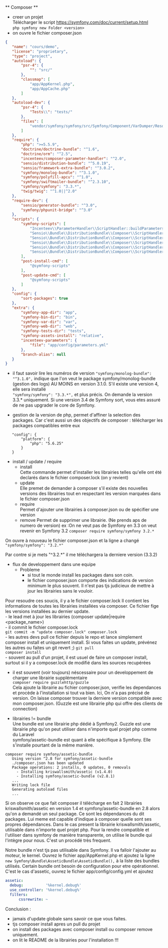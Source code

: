 ** Composer **
 - creer un projet  
 Télécharger le script https://symfony.com/doc/current/setup.html    
 `php symfony new Folder <version>`
 - on ouvre le fichier composer.json
 ```json
 {
    "name": "cours/demo",
    "license": "proprietary",
    "type": "project",
    "autoload": {
        "psr-4": {
            "": "src/"
        },
        "classmap": [
            "app/AppKernel.php",
            "app/AppCache.php"
        ]
    },
    "autoload-dev": {
        "psr-4": {
            "Tests\\": "tests/"
        },
        "files": [
            "vendor/symfony/symfony/src/Symfony/Component/VarDumper/Resources/functions/dump.php"
        ]
    },
    "require": {
        "php": ">=5.5.9",
        "doctrine/doctrine-bundle": "^1.6",
        "doctrine/orm": "^2.5",
        "incenteev/composer-parameter-handler": "^2.0",
        "sensio/distribution-bundle": "^5.0.19",
        "sensio/framework-extra-bundle": "^3.0.2",
        "symfony/monolog-bundle": "^3.1.0",
        "symfony/polyfill-apcu": "^1.0",
        "symfony/swiftmailer-bundle": "^2.3.10",
        "symfony/symfony": "3.3.*",
        "twig/twig": "^1.0||^2.0"
    },
    "require-dev": {
        "sensio/generator-bundle": "^3.0",
        "symfony/phpunit-bridge": "^3.0"
    },
    "scripts": {
        "symfony-scripts": [
            "Incenteev\\ParameterHandler\\ScriptHandler::buildParameters",
            "Sensio\\Bundle\\DistributionBundle\\Composer\\ScriptHandler::buildBootstrap",
            "Sensio\\Bundle\\DistributionBundle\\Composer\\ScriptHandler::clearCache",
            "Sensio\\Bundle\\DistributionBundle\\Composer\\ScriptHandler::installAssets",
            "Sensio\\Bundle\\DistributionBundle\\Composer\\ScriptHandler::installRequirementsFile",
            "Sensio\\Bundle\\DistributionBundle\\Composer\\ScriptHandler::prepareDeploymentTarget"
        ],
        "post-install-cmd": [
            "@symfony-scripts"
        ],
        "post-update-cmd": [
            "@symfony-scripts"
        ]
    },
    "config": {
        "sort-packages": true
    },
    "extra": {
        "symfony-app-dir": "app",
        "symfony-bin-dir": "bin",
        "symfony-var-dir": "var",
        "symfony-web-dir": "web",
        "symfony-tests-dir": "tests",
        "symfony-assets-install": "relative",
        "incenteev-parameters": {
            "file": "app/config/parameters.yml"
        },
        "branch-alias": null
    }
} 
 ```
 - il faut savoir lire les numéros de version
  `"symfony/monolog-bundle": "^3.1.0",` indique que l'on veut le package symfony/monolog-bundle (gestion des logs) AU MOINS en version 3.1.0. S'il existe une version 4, elle sera installé  
  `"symfony/symfony": "3.3.*",` et plus précis. On demande la version 3.3.* uniquement. Si une version 3.4 de Symfony sort, vous etes assuré de ne pas upgrader le core de Symfony.
  
 - gestion de la version de php, permet d'affiner la selection des packages. Car c'est aussi un des objectifs de composer : télécharger les packages compatibles entre eux
 ```
    "config": {
        "platform": {
            "php": "5.6.25"
        }
    }
```
 - install / update / require
    - install  
     Cette commande permet d'installer les librairies telles qu'elle ont été declarés dans le fichier composer.lock (on y revient)
    - update  
    Elle premet de demander à composer s'il existe des nouvelles versions des librairies tout en respectant les version marquées dans le fichier composer.json
    - require  
    Permet d'ajouter une librairies à composer.json ou de spécifier une version
    - remove
    Permet de supprimer une librairie. (Ne prends aps de numero de version)
 ex :On ne veut pas de Symfony en 3.3 on veut revenir en Symfony 3.2
 `composer require symfony/symfony 3.2.*`
   
 On ouvre à nouveau le fichier composer.json et la ligne a changé 
    `"symfony/symfony": "3.2.*"`
 
 Par contre si je mets "^3.2.*" il me téléchargera la derniere version (3.3.2)

 - flux de developpement dans une equipe  
     - Probleme
         - si tout le monde install les packages dans son coin. 
         - le fichier composer.json comporte des indications de version minimum le plus souvent. Il n'est pas tjs judicieux de mettre à jour les librairies sans le vouloir.
         
 Pour resoudre ces soucis, il y a le fichier composer.lock
 Il contient les informations de toutes les librairies installées via composer. Ce fichier fige les versions installées au dernier update.   
    - le lead met à jour les librairies (composer update|require <package_name>)  
    - il commit le fichier composer.lock  
    `git commit -m "update composer.lock" composer.lock`    
    - les autres devs pull ce fichier depuis le repo et lance simplement composer install et uniquement install. Si vous faites un update, prévénez les autres ou faites un git revert ;)
    `git pull`  
    `composer install`  
    - souvent au pull d'un projet, il est usuel de faire un composer install, surtout si il y a composer.lock de modifié dans les sources recupérées
    
 - il est souvent (voir toujours) néscessaire pour un developpement de charger une librairie supplémentaire    
 `composer require guzzlehttp/guzzle`  
  Cela ajoute la librairie au fichier composer.json, verifie les dependances et procède à l'installation si tout va bien. Ici, On n'a pas précisé de version. On laisse composer trouver la derniere version compatible avec mon composer.json.
  (Guzzle est une librairie php qui offre des clients de connection)
 
 
 - librairies != bundle  
 Une bundle est une librairie php dédié à Symfony2. Guzzle est une librairie php qu'on peut utiliser dans n'importe quel projet php comme du Laravel  
 symfony/assetic-bundle est quant à elle spécifique à Symfony. Elle s'installe pourtant de la même manière.
 ```
composer require symfony/assetic-bundle
    Using version ^2.8 for symfony/assetic-bundle
    ./composer.json has been updated
    Package operations: 2 installs, 0 updates, 0 removals
      - Installing kriswallsmith/assetic (v1.4.0) 
      - Installing symfony/assetic-bundle (v2.8.1) 
    ...
    Writing lock file
    Generating autoload files
    ...
```
 Si on observe ce que fait composer il télécharge en fait 2 librairies kriswallsmith/assetic en version 1.4 et symfony/assetic-bundle en 2.8 alors qu'on a demandé un seul package.
 Ce sont les dépendances du dit packages. Lui meme est capable d'indique à composer quelle sont ses propres dépendances. Dans le cas present la librairie kriswallsmith/assetic, utilisable dans n'importe quel projet php. Pour la rendre compatible et l'utiliser dans symfony de manière transparente, on utilise le bundle qui l'intègre pour nous.
 C'est un procédé très frequent.
 
 Notre bundle n'est tjs pas utilisable dans Symfony. Il va falloir l'ajouter au moteur, le kernel.
 Ouvrez le fichier app/AppKernel.php et ajoutez la ligne  
 `new Symfony\Bundle\AsseticBundle\AsseticBundle(),` à la liste des bundles utilisés.
  Certain bundle ont besoin de configuration pour etre opérationnel. C'est le cas d'assetic, ouvrez le fichier app/config/config.yml et ajoutez
  ```yaml
assetic:
    debug:          '%kernel.debug%'
    use_controller: '%kernel.debug%'
    filters:
        cssrewrite: ~
```
 
  
 Conclusion : 
 - jamais d'update globale sans savoir ce que vous faites.
 - tjs composer install apres un pull du projet
 - on install des packages avec composer install ou composer remove uniquement.
 - on lit le README de la librairies pour l'installation !!!
 
 